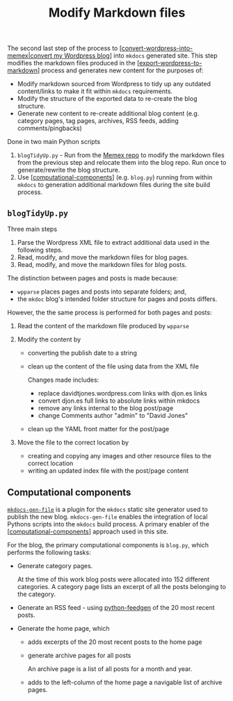 ﻿---
backlinks:
- title: Export Wordpress to Markdown
  url: /memex/colophon/export-wordpress-to-markdown.html
- title: Convert Wordpress into Memex
  url: /memex/colophon/convert-wordpress-into-memex.html
- title: A new day
  url: /memex/share/blog/2025/a-new-day.html
tags:
- colophon
title: Modify Markdown files
type: note
---
The second last step of the process to [[convert-wordpress-into-memex|convert my Wordpress blog]] into `mkdocs` generated site. This step modifies the markdown files produced in the  [[export-wordpress-to-markdown]] process and generates new content for the purposes of:

- Modify markdown sourced from Wordpress to tidy up any outdated content/links to make it fit within `mkdocs` requirements.
- Modify the structure of the exported data to re-create the blog structure.
- Generate new content to re-create additional blog content (e.g. category pages, tag pages, archives, RSS feeds, adding comments/pingbacks)

Done in two main Python scripts

1. `blogTidyUp.py` - Run from the [Memex repo](https://djon.es/memex) to modify the markdown files from the previous step and relocate them into the blog repo. Run once to generate/rewrite the blog structure.
2. Use [[computational-components]] (e.g. `blog.py`) running from within `mkdocs` to generation additional markdown files during the site build process.

## `blogTidyUp.py`

Three main steps

1. Parse the Wordpress XML file to extract additional data used in the following steps.
2. Read, modify, and move the markdown files for blog pages.
3. Read, modify, and move the markdown files for blog posts.

The distinction between pages and posts is made because:

- `wpparse` places pages and posts into separate folders; and,
- the `mkdoc` blog's intended folder structure for pages and posts differs.

However, the the same process is performed for both pages and posts:

1. Read the content of the markdown file produced by `wpparse`
2. Modify the content by

    - converting the publish date to a string
    - clean up the content of the file using data from the XML file

        Changes made includes:

        - replace davidtjones.wordpress.com links with djon.es links
        - convert djon.es full links to absolute links within mkdocs
        - remove any links internal to the blog post/page
        - change Comments author "admin" to "David Jones"
    - clean up the YAML front matter for the post/page
3. Move the file to the correct location by

    - creating and copying any images and other resource files to the correct location
    - writing an updated index file with the post/page content

## Computational components

[`mkdocs-gen-file`](https://oprypin.github.io/mkdocs-gen-files/index.html) is a plugin for the `mkdocs` static site generator used to publish the new blog. `mkdocs-gen-file` enables the integration of local Pythons scripts into the `mkdocs` build process. A primary enabler of the [[computational-components]] approach used in this site.

For the blog, the primary computational components is `blog.py`, which performs the following tasks:

- Generate category pages.

    At the time of this work blog posts were allocated into 152 different categories. A category page lists an excerpt of all the posts belonging to the category.
- Generate an RSS feed - using [python-feedgen](https://feedgen.kiesow.be) of the 20 most recent posts.
- Generate the home page, which

    - adds excerpts of the 20 most recent posts to the home page
    - generate archive pages for all posts

        An archive page is a list of all posts for a month and year.
    - adds to the left-column of the home page a navigable list of archive pages.


[//begin]: # "Autogenerated link references for markdown compatibility"
[convert-wordpress-into-memex|convert my Wordpress blog]: convert-wordpress-into-memex "Convert Wordpress into Memex"
[export-wordpress-to-markdown]: export-wordpress-to-markdown "Export Wordpress to Markdown"
[computational-components]: computational-components "Computational components"
[//end]: # "Autogenerated link references"